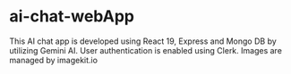# ai-chat-webApp

This AI chat app is developed using React 19, Express and Mongo DB by utilizing Gemini AI. User authentication is enabled using Clerk. Images are managed by imagekit.io

